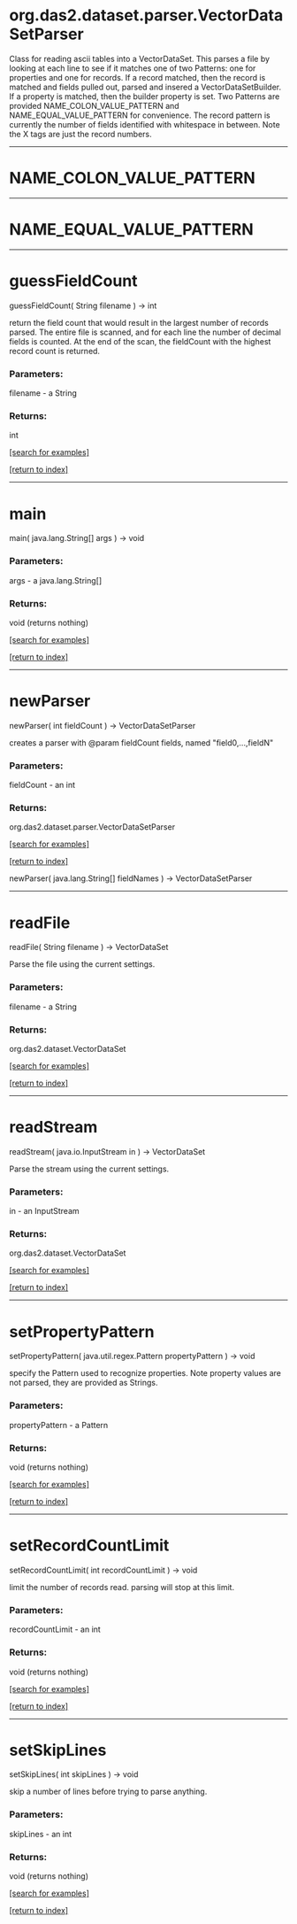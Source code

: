 # org.das2.dataset.parser.VectorDataSetParser

Class for reading ascii tables into a VectorDataSet.  This parses a
 file by looking at each line to see if it matches one of
 two Patterns: one for properties and one for records.  If a record matched,
 then the record is matched and fields pulled out, parsed and insered a
 VectorDataSetBuilder.  If a property is matched, then the builder property
 is set.  Two Patterns are provided NAME_COLON_VALUE_PATTERN and
 NAME_EQUAL_VALUE_PATTERN for convenience.  The record pattern is currently
 the number of fields identified with whitespace in between.  Note the X
 tags are just the record numbers.

***
<a name="NAME_COLON_VALUE_PATTERN"></a>
# NAME_COLON_VALUE_PATTERN



***
<a name="NAME_EQUAL_VALUE_PATTERN"></a>
# NAME_EQUAL_VALUE_PATTERN



***
<a name="guessFieldCount"></a>
# guessFieldCount
guessFieldCount( String filename ) &rarr; int

return the field count that would result in the largest number of records parsed.  The 
 entire file is scanned, and for each line the number of decimal fields is counted.  At the end
 of the scan, the fieldCount with the highest record count is returned.

### Parameters:
filename - a String

### Returns:
int


<a href="https://github.com/autoplot/dev/search?q=guessFieldCount&unscoped_q=guessFieldCount">[search for examples]</a>

<a href="https://github.com/autoplot/documentation/blob/master/javadoc/index-all.md">[return to index]</a>

***
<a name="main"></a>
# main
main( java.lang.String[] args ) &rarr; void



### Parameters:
args - a java.lang.String[]

### Returns:
void (returns nothing)


<a href="https://github.com/autoplot/dev/search?q=main&unscoped_q=main">[search for examples]</a>

<a href="https://github.com/autoplot/documentation/blob/master/javadoc/index-all.md">[return to index]</a>

***
<a name="newParser"></a>
# newParser
newParser( int fieldCount ) &rarr; VectorDataSetParser

creates a parser with @param fieldCount fields, named "field0,...,fieldN"

### Parameters:
fieldCount - an int

### Returns:
org.das2.dataset.parser.VectorDataSetParser


<a href="https://github.com/autoplot/dev/search?q=newParser&unscoped_q=newParser">[search for examples]</a>

<a href="https://github.com/autoplot/documentation/blob/master/javadoc/index-all.md">[return to index]</a>

newParser( java.lang.String[] fieldNames ) &rarr; VectorDataSetParser<br>
***
<a name="readFile"></a>
# readFile
readFile( String filename ) &rarr; VectorDataSet

Parse the file using the current settings.

### Parameters:
filename - a String

### Returns:
org.das2.dataset.VectorDataSet


<a href="https://github.com/autoplot/dev/search?q=readFile&unscoped_q=readFile">[search for examples]</a>

<a href="https://github.com/autoplot/documentation/blob/master/javadoc/index-all.md">[return to index]</a>

***
<a name="readStream"></a>
# readStream
readStream( java.io.InputStream in ) &rarr; VectorDataSet

Parse the stream using the current settings.

### Parameters:
in - an InputStream

### Returns:
org.das2.dataset.VectorDataSet


<a href="https://github.com/autoplot/dev/search?q=readStream&unscoped_q=readStream">[search for examples]</a>

<a href="https://github.com/autoplot/documentation/blob/master/javadoc/index-all.md">[return to index]</a>

***
<a name="setPropertyPattern"></a>
# setPropertyPattern
setPropertyPattern( java.util.regex.Pattern propertyPattern ) &rarr; void

specify the Pattern used to recognize properties.  Note property
 values are not parsed, they are provided as Strings.

### Parameters:
propertyPattern - a Pattern

### Returns:
void (returns nothing)


<a href="https://github.com/autoplot/dev/search?q=setPropertyPattern&unscoped_q=setPropertyPattern">[search for examples]</a>

<a href="https://github.com/autoplot/documentation/blob/master/javadoc/index-all.md">[return to index]</a>

***
<a name="setRecordCountLimit"></a>
# setRecordCountLimit
setRecordCountLimit( int recordCountLimit ) &rarr; void

limit the number of records read.  parsing will stop at this limit.

### Parameters:
recordCountLimit - an int

### Returns:
void (returns nothing)


<a href="https://github.com/autoplot/dev/search?q=setRecordCountLimit&unscoped_q=setRecordCountLimit">[search for examples]</a>

<a href="https://github.com/autoplot/documentation/blob/master/javadoc/index-all.md">[return to index]</a>

***
<a name="setSkipLines"></a>
# setSkipLines
setSkipLines( int skipLines ) &rarr; void

skip a number of lines before trying to parse anything.

### Parameters:
skipLines - an int

### Returns:
void (returns nothing)


<a href="https://github.com/autoplot/dev/search?q=setSkipLines&unscoped_q=setSkipLines">[search for examples]</a>

<a href="https://github.com/autoplot/documentation/blob/master/javadoc/index-all.md">[return to index]</a>

